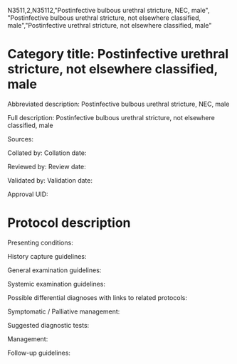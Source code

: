 N3511,2,N35112,"Postinfective bulbous urethral stricture, NEC, male", "Postinfective bulbous urethral stricture, not elsewhere classified, male","Postinfective urethral stricture, not elsewhere classified, male"
# Category title: Postinfective urethral stricture, not elsewhere classified, male

Abbreviated description: Postinfective bulbous urethral stricture, NEC, male

Full description: Postinfective bulbous urethral stricture, not elsewhere classified, male

Sources:

Collated by:
Collation date:

Reviewed by:
Review date:

Validated by:
Validation date:

Approval UID:

# Protocol description

Presenting conditions:

History capture guidelines:

General examination guidelines:

Systemic examination guidelines:

Possible differential diagnoses with links to related protocols:

Symptomatic / Palliative management:

Suggested diagnostic tests:

Management:

Follow-up guidelines:

